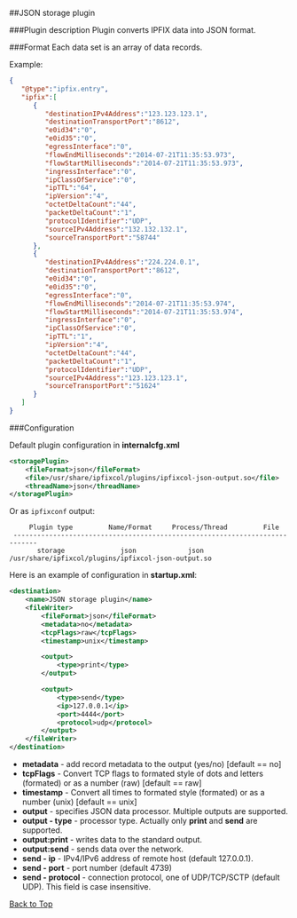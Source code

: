##<a name="top"></a>JSON storage plugin

###Plugin description
Plugin converts IPFIX data into JSON format.


###Format
Each data set is an array of data records.

Example:

```json
{
   "@type":"ipfix.entry",
   "ipfix":[
      {
         "destinationIPv4Address":"123.123.123.1",
         "destinationTransportPort":"8612",
         "e0id34":"0",
         "e0id35":"0",
         "egressInterface":"0",
         "flowEndMilliseconds":"2014-07-21T11:35:53.973",
         "flowStartMilliseconds":"2014-07-21T11:35:53.973",
         "ingressInterface":"0",
         "ipClassOfService":"0",
         "ipTTL":"64",
         "ipVersion":"4",
         "octetDeltaCount":"44",
         "packetDeltaCount":"1",
         "protocolIdentifier":"UDP",
         "sourceIPv4Address":"132.132.132.1",
         "sourceTransportPort":"58744"
      },
      {
         "destinationIPv4Address":"224.224.0.1",
         "destinationTransportPort":"8612",
         "e0id34":"0",
         "e0id35":"0",
         "egressInterface":"0",
         "flowEndMilliseconds":"2014-07-21T11:35:53.974",
         "flowStartMilliseconds":"2014-07-21T11:35:53.974",
         "ingressInterface":"0",
         "ipClassOfService":"0",
         "ipTTL":"1",
         "ipVersion":"4",
         "octetDeltaCount":"44",
         "packetDeltaCount":"1",
         "protocolIdentifier":"UDP",
         "sourceIPv4Address":"123.123.123.1",
         "sourceTransportPort":"51624"
      }
   ]
}
```

###Configuration

Default plugin configuration in **internalcfg.xml**

```xml
<storagePlugin>
    <fileFormat>json</fileFormat>
    <file>/usr/share/ipfixcol/plugins/ipfixcol-json-output.so</file>
    <threadName>json</threadName>
</storagePlugin>
```
Or as `ipfixconf` output:

```
     Plugin type         Name/Format     Process/Thread         File        
 ----------------------------------------------------------------------------
       storage              json             json          /usr/share/ipfixcol/plugins/ipfixcol-json-output.so
```

Here is an example of configuration in **startup.xml**:

```xml
<destination>
    <name>JSON storage plugin</name>
	<fileWriter>
		<fileFormat>json</fileFormat>
		<metadata>no</metadata>
		<tcpFlags>raw</tcpFlags>
		<timestamp>unix</timestamp>

		<output>
			<type>print</type>
		</output>

		<output>
			<type>send</type>
			<ip>127.0.0.1</ip>
			<port>4444</port>
			<protocol>udp</protocol>
		</output>
	</fileWriter>
</destination>
```
* **metadata** - add record metadata to the output (yes/no) [default == no]
* **tcpFlags** - Convert TCP flags to formated style of dots and letters (formated) or as a number (raw) [default == raw]
* **timestamp** - Convert all times to formated style (formated) or as a number (unix) [default == unix]
* **output** - specifies JSON data processor. Multiple outputs are supported.
* **output - type** - processor type. Actually only **print** and **send** are supported.
* **output:print** - writes data to the standard output.
* **output:send** - sends data over the network.
* **send - ip** - IPv4/IPv6 address of remote host (default 127.0.0.1).
* **send - port** - port number (default 4739)
* **send - protocol** - connection protocol, one of UDP/TCP/SCTP (default UDP). This field is case insensitive.

[Back to Top](#top)
